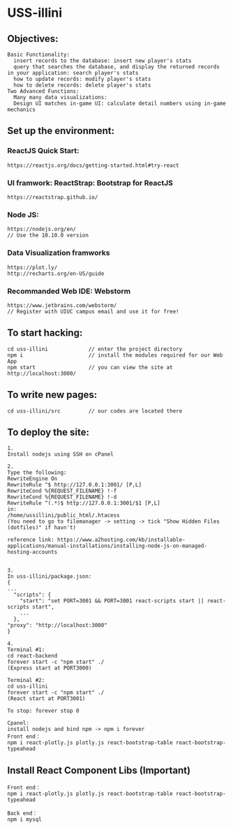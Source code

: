 # USS-illini

## Objectives:
```
Basic Functionality:
  insert records to the database: insert new player's stats
  query that searches the database, and display the returned records in your application: search player's stats
  how to update records: modify player's stats
  how to delete records: delete player's stats
Two Advanced Functions: 
  Many many data visualizations:
  Design UI matches in-game UI: calculate detail numbers using in-game mechanics
```

## Set up the environment:
### ReactJS Quick Start:
```
https://reactjs.org/docs/getting-started.html#try-react
```
### UI framwork: ReactStrap: Bootstrap for ReactJS
```
https://reactstrap.github.io/
```
### Node JS:
```
https://nodejs.org/en/
// Use the 10.10.0 version
```
### Data Visualization framworks
```
https://plot.ly/
http://recharts.org/en-US/guide
```
### Recommanded Web IDE: Webstorm
```
https://www.jetbrains.com/webstorm/
// Register with UIUC campus email and use it for free!
```
## To start hacking:
```
cd uss-illini             // enter the project directory
npm i                     // install the modules required for our Web App
npm start                 // you can view the site at http://localhost:3000/
```
## To write new pages:                
```
cd uss-illini/src         // our codes are located there               
```

## To deploy the site:
```
1.
Install nodejs using SSH on cPanel

2.
Type the following:
RewriteEngine On
RewriteRule ^$ http://127.0.0.1:3001/ [P,L]
RewriteCond %{REQUEST_FILENAME} !-f
RewriteCond %{REQUEST_FILENAME} !-d
RewriteRule ^(.*)$ http://127.0.0.1:3001/$1 [P,L]
in:
/home/ussillini/public_html/.htacess
(You need to go to filemanager -> setting -> tick "Show Hidden Files (dotfiles)" if havn't)

reference link: https://www.a2hosting.com/kb/installable-applications/manual-installations/installing-node-js-on-managed-hosting-accounts


3.
In uss-illini/package.json:
{
...
  "scripts": {
    "start": "set PORT=3001 && PORT=3001 react-scripts start || react-scripts start",
    ...
  },
"proxy": "http://localhost:3000"
}

4.
Terminal #1:
cd react-backend
forever start -c "npm start" ./
(Express start at PORT3000)

Terminal #2:
cd uss-illini 
forever start -c "npm start" ./
(React start at PORT3001)

To stop: forever stop 0

Cpanel:
install nodejs and bind npm -> npm i forever
Front end：
npm i react-plotly.js plotly.js react-bootstrap-table react-bootstrap-typeahead
```

## Install React Component Libs (Important)
```
Front end：
npm i react-plotly.js plotly.js react-bootstrap-table react-bootstrap-typeahead

Back end：
npm i mysql

```
